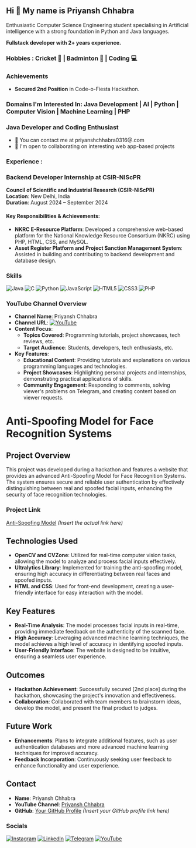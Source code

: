 ## Hi 👋 My name is Priyansh Chhabra

Enthusiastic Computer Science Engineering student specialising in Artificial intelligence with a strong foundation in
Python and Java languages.

**Fullstack developer with 2+ years experience.**

### Hobbies : Cricket 🏏 | Badminton 🏸 | Coding 💻
### Achievements
- **Secured 2nd Position** in Code-o-Fiesta Hackathon.


### Domains I'm Interested In: Java Development | AI | Python | Computer Vision | Machine Learning | PHP 

### Java Developer and Coding Enthusiast
- 📧 You can contact me at priyanshchhabra0316@.com
- 🤝 I'm open to collaborating on interesting web app-based projects

### Experience : 

### Backend Developer Internship at CSIR-NIScPR
**Council of Scientific and Industrial Research (CSIR-NIScPR)**  
**Location**: New Delhi, India  
**Duration**: August 2024 – September 2024  

#### Key Responsibilities & Achievements:
- **NKRC E-Resource Platform**: Developed a comprehensive web-based platform for the National Knowledge Resource Consortium (NKRC) using PHP, HTML, CSS, and MySQL.
- **Asset Register Platform and Project Sanction Management System**: Assisted in building and contributing to backend development and database design.

### Skills
![Java](https://img.shields.io/badge/-Java-007396?style=flat&logo=java&logoColor=white)
![C](https://img.shields.io/badge/-C-00599C?style=flat&logo=c&logoColor=white)
![Python](https://img.shields.io/badge/-Python-3776AB?style=flat&logo=python&logoColor=white)
![JavaScript](https://img.shields.io/badge/-JavaScript-F7DF1E?style=flat&logo=javascript&logoColor=black)
![HTML5](https://img.shields.io/badge/-HTML5-E34F26?style=flat&logo=html5&logoColor=white)
![CSS3](https://img.shields.io/badge/-CSS3-1572B6?style=flat&logo=css3&logoColor=white)
![PHP](https://img.shields.io/badge/-PHP-777BB4?style=flat&logo=php&logoColor=white)

### YouTube Channel Overview     
- **Channel Name**: Priyansh Chhabra  
- **Channel URL**: [![YouTube](https://img.shields.io/badge/-YouTube-FF0000?style=flat&logo=youtube&logoColor=white)](https://www.youtube.com/@priyanshchhabra)  
- **Content Focus**:  
  - **Topics Covered**: Programming tutorials, project showcases, tech reviews, etc.  
  - **Target Audience**: Students, developers, tech enthusiasts, etc.  
- **Key Features**:  
  - **Educational Content**: Providing tutorials and explanations on various programming languages and technologies.  
  - **Project Showcases**: Highlighting personal projects and internships, demonstrating practical applications of skills.  
  - **Community Engagement**: Responding to comments, solving viewer's problems on Telegram, and creating content based on viewer requests.  

# Anti-Spoofing Model for Face Recognition Systems

## Project Overview
This project was developed during a hackathon and features a website that provides an advanced Anti-Spoofing Model for Face Recognition Systems. The system ensures secure and reliable user authentication by effectively distinguishing between real and spoofed facial inputs, enhancing the security of face recognition technologies.

### Project Link
[Anti-Spoofing Model](#) *(Insert the actual link here)*

## Technologies Used
- **OpenCV and CVZone**: Utilized for real-time computer vision tasks, allowing the model to analyze and process facial inputs effectively.
- **Ultralytics Library**: Implemented for training the anti-spoofing model, ensuring high accuracy in differentiating between real faces and spoofed inputs.
- **HTML and CSS**: Used for front-end development, creating a user-friendly interface for easy interaction with the model.

## Key Features
- **Real-Time Analysis**: The model processes facial inputs in real-time, providing immediate feedback on the authenticity of the scanned face.
- **High Accuracy**: Leveraging advanced machine learning techniques, the model achieves a high level of accuracy in identifying spoofed inputs.
- **User-Friendly Interface**: The website is designed to be intuitive, ensuring a seamless user experience.

## Outcomes
- **Hackathon Achievement**: Successfully secured [2nd place] during the hackathon, showcasing the project's innovation and effectiveness.
- **Collaboration**: Collaborated with team members to brainstorm ideas, develop the model, and present the final product to judges.

## Future Work
- **Enhancements**: Plans to integrate additional features, such as user authentication databases and more advanced machine learning techniques for improved accuracy.
- **Feedback Incorporation**: Continuously seeking user feedback to enhance functionality and user experience.

## Contact
- **Name**: Priyansh Chhabra  
- **YouTube Channel**: [Priyansh Chhabra](https://www.youtube.com/@priyanshchhabra)  
- **GitHub**: [Your GitHub Profile](#) *(Insert your GitHub profile link here)*  


### Socials

[![Instagram](https://img.shields.io/badge/-Instagram-E4405F?style=flat&logo=instagram&logoColor=white)](https://instagram.com/priyanshh.chhabra)
[![LinkedIn](https://img.shields.io/badge/-LinkedIn-0077B5?style=flat&logo=linkedin&logoColor=white)](https://linkedin.com/in/priyansh-chhabra-83225223a/)
[![Telegram](https://img.shields.io/badge/-Telegram-2CA5E0?style=flat&logo=telegram&logoColor=white)](https://t.me/PriyanshChhabra)
[![YouTube](https://img.shields.io/badge/-YouTube-FF0000?style=flat&logo=youtube&logoColor=white)](https://www.youtube.com/@priyanshchhabra)


